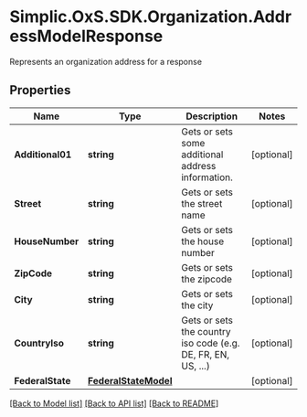 # Simplic.OxS.SDK.Organization.AddressModelResponse
Represents an organization address for a response

## Properties

Name | Type | Description | Notes
------------ | ------------- | ------------- | -------------
**Additional01** | **string** | Gets or sets some additional address information. | [optional] 
**Street** | **string** | Gets or sets the street name | [optional] 
**HouseNumber** | **string** | Gets or sets the house number | [optional] 
**ZipCode** | **string** | Gets or sets the zipcode | [optional] 
**City** | **string** | Gets or sets the city | [optional] 
**CountryIso** | **string** | Gets or sets the country iso code (e.g. DE, FR, EN, US, ...) | [optional] 
**FederalState** | [**FederalStateModel**](FederalStateModel.md) |  | [optional] 

[[Back to Model list]](../README.md#documentation-for-models) [[Back to API list]](../README.md#documentation-for-api-endpoints) [[Back to README]](../README.md)

